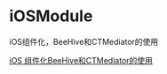 # iOSModule
iOS组件化，BeeHive和CTMediator的使用

 [iOS 组件化BeeHive和CTMediator的使用](https://www.jianshu.com/p/1a0602550ab3)

